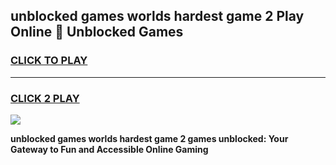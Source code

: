 
## unblocked games worlds hardest game 2 Play Online 👋 Unblocked Games
<h3>
<a href="https://premium.freeplayer.one?title=unblocked_games_worlds_hardest_game_2&ref=19F">CLICK TO PLAY</a></h3>
<hr>

<h3>
<a href="https://premium.freeplayer.one?title=unblocked_games_worlds_hardest_game_2&ref=19F">CLICK 2 PLAY</a>
  
</h3>

<a href="https://premium.freeplayer.one?title=unblocked_games_worlds_hardest_game_2&ref=19F"><img src="https://clearcache.store/games.png"></a>


**unblocked games worlds hardest game 2 games unblocked: Your Gateway to Fun and Accessible Online Gaming**
